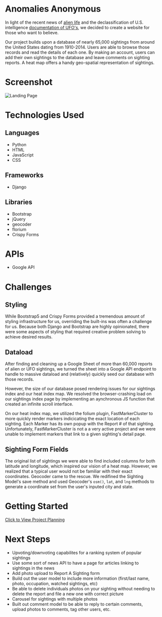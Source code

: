 # Anomalies Anonymous

In light of the recent news of [alien life](https://www.independent.co.uk/space/alien-life-planet-radio-signal-b2315126.html) and the declassification of U.S. intelligence [documentation of UFO's](https://abcnews.go.com/Politics/new-ufo-report-number-incidents-reported-increasing/story?id=96389000), we decided to create a website for those who want to believe.

Our project builds upon a database of nearly 65,000 sightings from around the United States dating from 1910-2014. Users are able to browse those records and read the details of each one. By making an account, users can add their own sightings to the database and leave comments on sighting reports. A heat map offers a handy geo-spatial representation of sightings.

# Screenshot

![Landing Page](https://user-images.githubusercontent.com/98293872/230804913-a1758efd-40f2-45b4-9623-1666b9ebd7d8.png)


# Technologies Used

## Languages

- Python
- HTML
- JavaScript
- CSS

## Frameworks

- Django

## Libraries

- Bootstrap
- jQuery
- geocoder
- florium
- Crispy Forms

# APIs

- Google API

# Challenges

## Styling

While Bootstrap5 and Crispy Forms provided a tremendous amount of styling infrastructure for us, overriding the built-ins was often a challenge for us. Because both Django and Bootstrap are highly opinionated, there were some aspects of styling that required creative problem solving to achieve desired results.

## Dataload

After finding and cleaning up a Google Sheet of more than 60,000 reports of alien or UFO sightings, we turned the sheet into a Google API endpoint to handle to massive dataload and (relatively) quickly seed our database with those records.

However, the size of our database posed rendering issues for our sightings index and our heat index map. We resolved the browser-crashing load on our sightings index page by implementing an aynchronous JS function that created an infinite scroll interface.

On our heat index map, we utilized the folium plugin, FastMarkerCluster to more quickly render markers indicicating the exact location of each sighting. Each Marker has its own popup with the Report # of that sighting. Unfortunately, FastMarkerCluster is not a a very active project and we were unable to implement markers that link to a given sighting's detail page.

## Sighting Form Fields

The original list of sightings we were able to find included columns for both latitude and longitude, which inspired our vision of a heat map. However, we realized that a typical user would not be familiar with their exact coordinates. Geocoder came to the rescue. We redifined the Sighting Model's save method and used Geocoder's `osm()`, `lat`, and `lng` methods to generate a coordinate set from the user's inputed city and state.

# Getting Started

[Click to View Project Planning](https://trello.com/b/tnR021Si/project-3)<br>

# Next Steps

- Upvoting/downvoting capabilites for a ranking system of popular sightings 
- Use some sort of news API to have a page for articles linking to sightings in the news
- Add photo upload to Report A Sighting form
- Build out the user model to include more information (first/last name, photo, occupation, watched sightings, etc)
- Be able to delete individuals photos on your sighting without needing to delete the report and file a new one with correct picture
- Carousel for sightings with multiple photos
- Built out comment model to be able to reply to certain comments, upload photos to comments, tag other users, etc.
